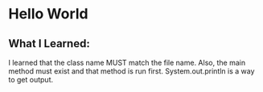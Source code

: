 # Hello World

## What I Learned:
I learned that the class name MUST match the file name.
Also, the main method must exist and that method is run first.
System.out.println is a way to get output.
